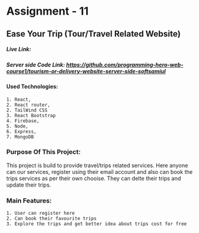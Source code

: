 # Assignment - 11

## Ease Your Trip (Tour/Travel Related Website)

##### Live Link:

##### Server side Code Link: https://github.com/programming-hero-web-course1/tourism-or-delivery-website-server-side-softsamiul

#### Used Technologies:

    1. React,
    2. React router,
    2. TailWind CSS
    3. React Bootstrap
    4. Firebase,
    5. Node,
    6. Express,
    7. MongoDB

### Purpose Of This Project:

This project is build to provide travel/trips related services. Here anyone can our services, register using their email account and also can book the trips services as per their own chooise. They can delte their trips and update their trips.

### Main Features:

    1. User can register here
    2. Can book their favourite trips
    3. Explore the trips and get better idea about trips cost for free
